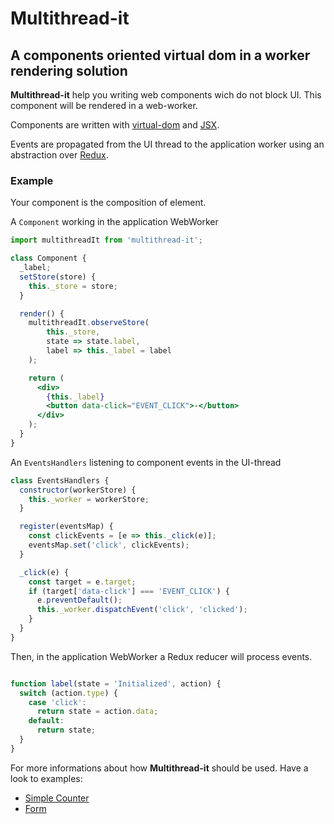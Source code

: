 # Multithread-it
## A components oriented virtual dom in a worker rendering solution

**Multithread-it** help you writing web components wich do not block UI.
This component will be rendered in a web-worker.

Components are written with [virtual-dom](https://github.com/Matt-Esch/virtual-dom) and [JSX](https://github.com/facebook/jsx).

Events are propagated from the UI thread to the application worker using an abstraction over [Redux](https://github.com/rackt/redux).

### Example

Your component is the composition of element.

A `Component` working in the application WebWorker
```jsx
import multithreadIt from 'multithread-it';

class Component {
  _label; 
  setStore(store) {
    this._store = store;
  }

  render() {
    multithreadIt.observeStore(
        this._store,
        state => state.label,
        label => this._label = label
    );

    return (
      <div>
        {this._label}
        <button data-click="EVENT_CLICK">-</button>
      </div>
    );
  }
}
```

An `EventsHandlers` listening to component events in the UI-thread
```jsx
class EventsHandlers {
  constructor(workerStore) {
    this._worker = workerStore;
  }

  register(eventsMap) {
    const clickEvents = [e => this._click(e)];
    eventsMap.set('click', clickEvents);
  }

  _click(e) {
    const target = e.target;
    if (target['data-click'] === 'EVENT_CLICK') {
      e.preventDefault();
      this._worker.dispatchEvent('click', 'clicked');
    }
  }
}
```

Then, in the application WebWorker a Redux reducer will process events.
```js

function label(state = 'Initialized', action) {
  switch (action.type) {
    case 'click':
      return state = action.data;
    default:
      return state;
  }
}
```

For more informations about how **Multithread-it** should be used.
Have a look to examples:
 - [Simple Counter](https://github.com/Proxy-wasted-time-counter/multithread-it/tree/master/examples/counter)
 - [Form](https://github.com/Proxy-wasted-time-counter/multithread-it/tree/master/examples/form)
